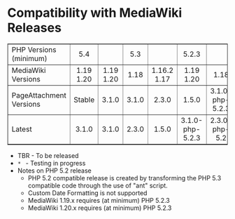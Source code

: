 # Compatibility with MediaWiki Releases #

<table cellpadding='4' border='1' cellspacing='0'>
<blockquote><tr>
<blockquote><td>PHP Versions (minimum)</td>
<td align='center'>5.4</td>
<td><code>  </code></td>
<td align='center'>5.3</td>
<td><code>  </code></td>
<td align='center'>5.2.3</td>
<td><code>  </code></td>
<td align='center'>5.2</td>
</blockquote></tr>
<tr>
<blockquote><td>MediaWiki Versions</td>
<td align='center'>1.19<br />1.20</td>
<td align='center'>1.19<br />1.20</td>
<td align='center'>1.18</td>
<td align='center'>1.16.2<br />1.17</td>
<td align='center'>1.19<br />1.20</td>
<td align='center'>1.18</td>
<td align='center'>1.16.2<br />1.17</td>
</blockquote></tr>
<tr>
<blockquote><td>PageAttachment Versions</td>
<td>Stable</td>
<td align='center'>3.1.0</td>
<td align='center'>3.1.0</td>
<td align='center'>2.3.0</td>
<td align='center'>1.5.0</td>
<td align='center'>3.1.0-php-5.2.3</td>
<td align='center'>2.3.0-php-5.2</td>
<td align='center'>1.5.0-php-5.2</td>
</blockquote></tr>
<tr>
<blockquote><td>Latest</td>
<td align='center'>3.1.0</td>
<td align='center'>3.1.0</td>
<td align='center'>2.3.0</td>
<td align='center'>1.5.0</td>
<td align='center'>3.1.0-php-5.2.3</td>
<td align='center'>2.3.0-php-5.2</td>
<td align='center'>1.5.0-php-5.2</td>
</blockquote></tr>
</table></blockquote>


  * TBR - To be released
  * `* ` - Testing in progress
  * Notes on PHP 5.2 release
    * PHP 5.2 compatible release is created by transforming the PHP 5.3 compatible code through the use of "ant" script.
    * Custom Date Formatting is not supported
    * MediaWiki 1.19.x requires (at minimum) PHP 5.2.3
    * MediaWiki 1.20.x requires (at minimum) PHP 5.2.3